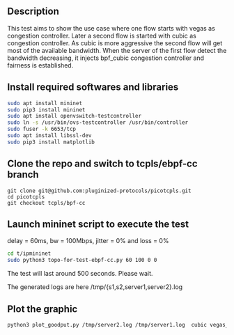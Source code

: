 ## Description

This test aims to show the  use case where one flow starts with vegas as congestion controller. Later a second flow is started with cubic as congestion controller. As cubic is more aggressive the second flow will get most of the available bandwidth. When the server of the first flow detect the bandwidth decreasing, it injects bpf_cubic congestion controller and fairness is established. 

## Install required softwares and libraries

```bash
sudo apt install mininet
sudo pip3 install mininet
sudo apt install openvswitch-testcontroller
sudo ln -s /usr/bin/ovs-testcontroller /usr/bin/controller
sudo fuser -k 6653/tcp
sudo apt install libssl-dev
sudo pip3 install matplotlib
```

## Clone the repo and switch to tcpls/ebpf-cc branch

```
git clone git@github.com:pluginized-protocols/picotcpls.git
cd picotcpls
git checkout tcpls/bpf-cc
```

## Launch mininet script to execute the test

delay = 60ms, bw = 100Mbps, jitter = 0% and loss = 0%

```bash
cd t/ipmininet
sudo python3 topo-for-test-ebpf-cc.py 60 100 0 0
```

The test will last around 500 seconds. Please wait.

The generated logs are here /tmp/{s1,s2,server1,server2}.log

## Plot the graphic

```bash
python3 plot_goodput.py /tmp/server2.log /tmp/server1.log  cubic vegas_bpf_cubic 100 60
```
